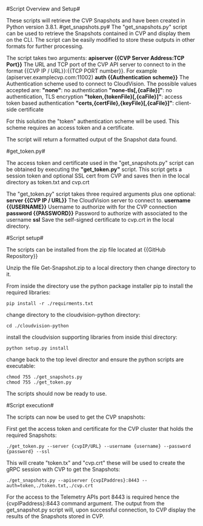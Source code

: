 #Script Overview and Setup#

These scripts will retrieve the CVP Snapshots and have been created in Python version 3.8.1.
#get_snapshots.py#
The "get_snapshots.py" script can be used to retrieve the Snapshots contained in CVP and display them on the CLI. The script can be easily modified to store these outputs in other formats for further processing.

The script takes two arguments:
**apiserver {{CVP Server Address:TCP Port}}** The URL and TCP port of the CVP API server to connect to in the format {{CVP IP / URL}}:{{TCP PORT number}}. For example (apiserver.examplecvp.com:11002)
**auth {{Authentication scheme}}**  The Authentication scheme used to connect to CloudVision. The possible values accepted are:
      **"none"**: no authentication
      **"none-tls[,{caFile}]"**: no authentication, TLS encryption
      **"token,{tokenFile}[,{caFile}]"**: access token based authentication
      **"certs,{certFile},{keyFile}[,{caFile}]"**: client-side certificate

For this solution the "token" authentication scheme will be used. This scheme requires an access token and a certificate.

The script will return a formatted output of the Snapshot data found.

#get_token.py#

The access token and certificate used in the "get_snapshots.py" script can be obtained by executing the **"get_token.py"** script. This script gets a session token and optional SSL cert from CVP and saves then in the local directory as token.txt and cvp.crt

The "get_token.py" script takes three required arguments plus one optional:
      **server {{CVP IP / URL}}** The CloudVision server to connect to.
      **username {{USERNAME}}** Username to authorize with for the CVP connection
      **password {{PASSWORD}}** Password to authorize with associated to the username
      **ssl** Save the self-signed certificate to cvp.crt in the local directory.

#Script setup#

The scripts can be installed from the zip file located at {{GitHub Repository}}

Unzip the file Get-Snapshot.zip to a local directory then change directory to it.

From inside the directory use the python package installer pip to install the required libraries:

```
pip install -r ./requirments.txt
```

change directory to the cloudvision-python directory:

```
cd ./cloudvision-python
```

install the cloudvision supporting libraries from inside thisl directory:

```
python setup.py install
```

change back to the top level director and ensure the python scripts are executable:

```
chmod 755 ./get_snapshots.py
chmod 755 ./get_token.py
```

The scripts should now be ready to use.

#Script execution#

The scripts can now be used to get the CVP snapshots:

First get the access token and certificate for the CVP cluster that holds the required Snapshots:

```
./get_token.py --server {cvpIP/URL} --username {username} --password {password} --ssl
```

This will create "token.tx" and "cvp.crt" these will be used to create the gRPC session with CVP to get the Snapshots:

```
./get_snapshots.py --apiserver {cvpIPaddres}:8443 --auth=token,./token.txt,./cvp.crt
```

For the access to the Telemetry APIs port 8443 is required hence the {cvpIPaddress}:8443 command argument.
The output from the get_snapshot.py script will, upon successful connection, to CVP display the results of the Snapshots stored in CVP.
